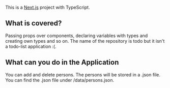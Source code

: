 This is a [Next.js](https://nextjs.org/) project with TypeScript.

## What is covered?

Passing props over components, declaring variables with types and creating own types and so on. The name of the repository is todo but it isn't a todo-list application :(.

## What can you do in the Application

You can add and delete persons. The persons will be stored in a .json file. You can find the .json file under /data/persons.json.
